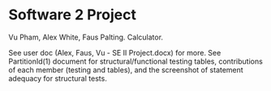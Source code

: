 # Software 2 Project
Vu Pham, Alex White, Faus Palting. 
Calculator. 

See user doc (Alex, Faus, Vu - SE II Project.docx) for more.
See PartitionId(1) document for structural/functional testing tables, contributions of each member (testing and tables), and the screenshot of statement adequacy for structural tests.
